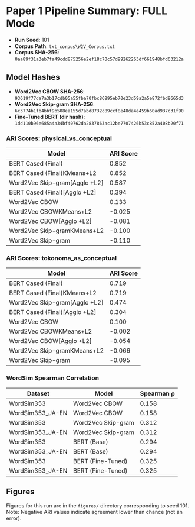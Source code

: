 # Paper 1 Pipeline Summary: FULL Mode

- **Run Seed**: 101
- **Corpus Path**: `txt_corpus\W2V_Corpus.txt`
- **Corpus SHA-256**: `0aa89f31a3eb7fa49cdd875256e2ef18c70c57d99262263df661948bfd63212a`

## Model Hashes

- **Word2Vec CBOW SHA-256**: `93619f77da7a3b17cdb05a55fba70fbc86895eb70e23d59a2a5e872fbd8665d3`
- **Word2Vec Skip-gram SHA-256**: `6c3774b1fb4bbf9b508ea155d7abd8732c89ccf8e48da4e459b60ad937c31f90`
- **Fine-Tuned BERT (dir hash)**: `1dd110b96e685a4a34bf40762da2837863ac12be7707426b53c852a408b20f71`

### ARI Scores: physical_vs_conceptual

| Model | ARI Score |
|-------|-----------|
| BERT Cased (Final) | 0.852 |
| BERT Cased (Final)KMeans+L2 | 0.852 |
| Word2Vec Skip-gram[Agglo +L2] | 0.587 |
| BERT Cased (Final)[Agglo +L2] | 0.394 |
| Word2Vec CBOW | 0.133 |
| Word2Vec CBOWKMeans+L2 | -0.025 |
| Word2Vec CBOW[Agglo +L2] | -0.081 |
| Word2Vec Skip-gramKMeans+L2 | -0.100 |
| Word2Vec Skip-gram | -0.110 |

### ARI Scores: tokonoma_as_conceptual

| Model | ARI Score |
|-------|-----------|
| BERT Cased (Final) | 0.719 |
| BERT Cased (Final)KMeans+L2 | 0.719 |
| Word2Vec Skip-gram[Agglo +L2] | 0.474 |
| BERT Cased (Final)[Agglo +L2] | 0.304 |
| Word2Vec CBOW | 0.100 |
| Word2Vec CBOWKMeans+L2 | -0.002 |
| Word2Vec CBOW[Agglo +L2] | -0.054 |
| Word2Vec Skip-gramKMeans+L2 | -0.066 |
| Word2Vec Skip-gram | -0.095 |

### WordSim Spearman Correlation

| Dataset | Model | Spearman ρ |
|---------|-------|------------|
| WordSim353 | Word2Vec CBOW | 0.158 |
| WordSim353_JA-EN | Word2Vec CBOW | 0.158 |
| WordSim353 | Word2Vec Skip-gram | 0.312 |
| WordSim353_JA-EN | Word2Vec Skip-gram | 0.312 |
| WordSim353 | BERT (Base) | 0.294 |
| WordSim353_JA-EN | BERT (Base) | 0.294 |
| WordSim353 | BERT (Fine-Tuned) | 0.325 |
| WordSim353_JA-EN | BERT (Fine-Tuned) | 0.325 |

## Figures

Figures for this run are in the `figures/` directory corresponding to seed 101.
Note: Negative ARI values indicate agreement lower than chance (not an error).

